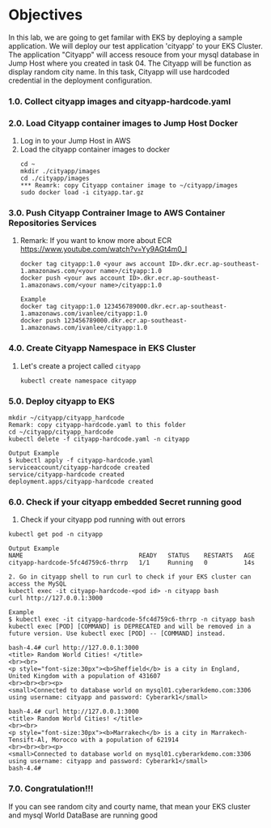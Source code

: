 # Objectives
In this lab, we are going to get familar with EKS by deploying a sample application. We will deploy our test application 'cityapp' to your EKS Cluster. The application "Cityapp" will access resouce from your mysql database in Jump Host where you created in task 04. The Cityapp will be function as display random city name. In this task, Cityapp will use hardcoded credential in the deployment configuration.

### 1.0. Collect cityapp images and cityapp-hardcode.yaml

### 2.0. Load Cityapp container images to Jump Host Docker

1. Log in to your Jump Host in AWS
2. Load the cityapp container images to docker
   ```
   cd ~
   mkdir ./cityapp/images
   cd ./cityapp/images
   *** Reamrk: copy Cityapp container image to ~/cityapp/images
   sudo docker load -i cityapp.tar.gz

### 3.0. Push Cityapp Contrainer Image to AWS Container Repositories Services
1. Remark: If you want to know more about ECR https://www.youtube.com/watch?v=Yy9AGt4m0_I
   ```
   docker tag cityapp:1.0 <your aws account ID>.dkr.ecr.ap-southeast-1.amazonaws.com/<your name>/cityapp:1.0
   docker push <your aws account ID>.dkr.ecr.ap-southeast-1.amazonaws.com/<your name>/cityapp:1.0
   ```
   ```
   Example
   docker tag cityapp:1.0 123456789000.dkr.ecr.ap-southeast-1.amazonaws.com/ivanlee/cityapp:1.0
   docker push 123456789000.dkr.ecr.ap-southeast-1.amazonaws.com/ivanlee/cityapp:1.0
   ```
   
### 4.0. Create Cityapp Namespace in EKS Cluster

1. Let's create a project called `cityapp`
   ```
   kubectl create namespace cityapp
   ```
### 5.0. Deploy cityapp to EKS

```
mkdir ~/cityapp/cityapp_hardcode
Remark: copy cityapp-hardcode.yaml to this folder
cd ~/cityapp/cityapp_hardcode
kubectl delete -f cityapp-hardcode.yaml -n cityapp
```
```
Output Example
$ kubectl apply -f cityapp-hardcode.yaml
serviceaccount/cityapp-hardcode created
service/cityapp-hardcode created
deployment.apps/cityapp-hardcode created
```
### 6.0. Check if your cityapp embedded Secret running good

1. Check if your cityapp pod running with out errors
```
kubectl get pod -n cityapp
```
```
Output Example
NAME                                READY   STATUS    RESTARTS   AGE
cityapp-hardcode-5fc4d759c6-thrrp   1/1     Running   0          14s
```
```
2. Go in cityapp shell to run curl to check if your EKS cluster can access the MySQL
kubectl exec -it cityapp-hardcode-<pod id> -n cityapp bash
curl http://127.0.0.1:3000
```
```
Example
$ kubectl exec -it cityapp-hardcode-5fc4d759c6-thrrp -n cityapp bash
kubectl exec [POD] [COMMAND] is DEPRECATED and will be removed in a future version. Use kubectl exec [POD] -- [COMMAND] instead.

bash-4.4# curl http://127.0.0.1:3000
<title> Random World Cities! </title>
<br><br>
<p style="font-size:30px"><b>Sheffield</b> is a city in England, United Kingdom with a population of 431607
<br><br><br><p>
<small>Connected to database world on mysql01.cyberarkdemo.com:3306 using username: cityapp and password: Cyberark1</small>

bash-4.4# curl http://127.0.0.1:3000
<title> Random World Cities! </title>
<br><br>
<p style="font-size:30px"><b>Marrakech</b> is a city in Marrakech-Tensift-Al, Morocco with a population of 621914
<br><br><br><p>
<small>Connected to database world on mysql01.cyberarkdemo.com:3306 using username: cityapp and password: Cyberark1</small>
bash-4.4#
```

### 7.0. Congratulation!!!
If you can see random city and courty name, that mean your EKS cluster and mysql World DataBase are running good

